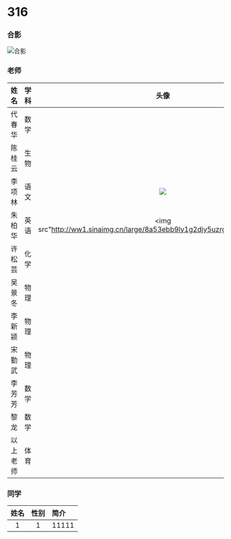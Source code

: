 # 316
### 合影
![合影](https://ss1.bdstatic.com/70cFuXSh_Q1YnxGkpoWK1HF6hhy/it/u=4136022183,930768162&fm=26&gp=0.jpg)
### 老师

| 姓名      |学科 |头像| 简介  |
|:--------:|:--------:|:---:|:---:|
| 代春华  | 数学 |   |班主任  |
| 陈桂云     |   生物 | |   |
| 李项林      |    语文 |![](http://ww1.sinaimg.cn/thumbnail/8a53ebb9ly1g2dk86pbpoj213z1gqqjp.jpg)|   |
| 朱柏华      |    英语 |<img src"http://ww1.sinaimg.cn/large/8a53ebb9ly1g2djy5uzrgj213z1gqqjp.jpg">|  |
| 许松芸      |    化学 | |  |
| 吴景冬      |    物理 | |  |
| 李新颍      |    物理 | |  |
| 宋勤武      |    物理 |  | |
| 李芳芳      |    数学 | |  |
| 黎龙      |    数学 |   |
| 以上老师      |   体育 |   |

### 同学

| 姓名 | 性别 | 简介 |
| :---:| :---:| :--- |
| 1 | 1 | 11111|



